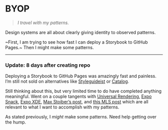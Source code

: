 # BYOP

> _I travel with my patterns._

Design systems are all about clearly giving identity to observed patterns.

~First, I am trying to see how fast I can deploy a Storybook to GitHub Pages.~ Then I might make some patterns.

---

### Update: 8 days after creating repo

Deploying a Storybook to GitHub Pages was amazingly fast and painless. I’m still not sold on alternatives like [Styleguideist](https://react-styleguidist.js.org) or [Catalog](http://catalog.style).

Still thinking about this, but very limited time to do have completed anything meaningful. Went on a couple tangents with [Universal Rendering](http://airbnb.io/react-sketchapp/docs/guides/universal-rendering.html), [Expo Snack](https://snack.expo.io), [Expo XDE](https://expo.io), [Max Stoiber’s post](https://medium.com/styled-components/announcing-primitives-support-for-truly-universal-component-systems-5772c7d14bc7), and [this MLS post](https://hackernoon.com/up-and-running-with-universal-components-66678132cad) which are all relevant to what I want to accomplish with my patterns.

As stated previously, I _might_ make some patterns. Need help getting over the hump.
